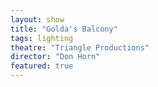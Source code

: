 ```yaml
---
layout: show
title: "Golda's Balcony"
tags: lighting
theatre: "Triangle Productions"
director: "Don Horn"
featured: true
---
```

